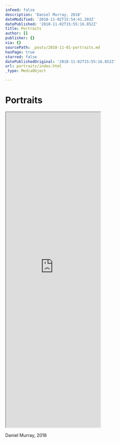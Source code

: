 ```yaml
---
inFeed: false
description: 'Daniel Murray, 2018'
dateModified: '2018-11-02T15:54:41.203Z'
datePublished: '2018-11-02T15:55:16.852Z'
title: Portraits
author: []
publisher: {}
via: {}
sourcePath: _posts/2018-11-01-portraits.md
hasPage: true
starred: false
datePublishedOriginal: '2018-11-02T15:55:16.852Z'
url: portraits/index.html
_type: MediaObject

---
```

# Portraits

<iframe src="https://the-grid.github.io/ed-userhtml/?g=eJy9mNtu2zgQhq-Tp2BZFNheyKzTQxJHFtDGKRbFLhrABYpeCbREW3QkUiWpeP1I-xz7YjvU2ae1g7ALAzbIGXG-GVL8TfovJl9vv_24v0OJydLg3G9-GI2D8zPfcJOyYEIF-rNQiq7RvVRGUW60TyobOGXMUHje5B77WfDHMY6kMEwYz6xzhlHdGmPD_jLEBrhBUUKVZmZcmLl3hRFphxE0Y2PcREFUGTRbo0kdvjdYJGMWW9t9wtOU5-iLTISWohoMhnvheWhq7AC_332cIM0iw6VAnheg0kbjGBmJTMJQlS6Sc7SWhUI5XTDrB4OkXDwgxdIx1madMp0wZjCyedXpRFpjlCg2H2NbAT0iJK-AlhXPQKrFoHggMRVZmQMQkbypImFiwQUbknL4QTlaWQwdKZ6bfqQlfaRVL0ZaRc-Mt_xZMLUeLDUOfFING9RFuxPxTsnOz31SrQl_JuM1KnHHeEajh4WShYi9SKZSjV7Gl_Zzk1EFcUa0MBJvT8enr5Mf_z0dNsTe6Yj5I-LxGK_kSqc8Zsqz64FCRmqIG4copVqDjw55Bo_aDAtY02d2NgOfZ4tnlI-KWLFVKGBCQiPDSEmtNbwIURJqA8bBMl9gRFNYoB9LV2RdbWK31tWrfFHpC-vIvkEneTZJD8M3mMCMQSaOEjL8gYZShFGhE5gQ3c_A2hBM0m1t64h3LR3h0C3hnKlFoUMoQ6glPMl6hJ9LGwIbmpa2lnCPpSO8cEu4hD2rX7cvtt2S1K0u-lvX0UV4sRFd_PM3-u3idY-g7eko3jmn2GbYjN-P_d5t7JQWivai_2HbbfS61UX_4Da6Zum8afUgptDtNf0tzFZvB3XpGApeSsr729G06ulImnbHcLXNQE9RNvxc1hX49kCrjb3l_A7WPuR1CUldFmslM3iH5DzUxczut1F_i_lujVaLpo2xQ9tj6m2DvZ3aJ6BAPgF12hWpWZGmzFiVqsxnbdlfPkEhAl_nVDy3EkbK1PDcsc6RYAj_MUo8mLgDGe4oiuuMniR0JLg4irwrMY6Rn6Z8JHh7FLnSIseY--WPBO9OwGmEyTnSIU0kwfvTsH4B0o5AkuDDUZhKvhzD7FdMElwexdkUMMdYJ0kpCa6OU9bi5prvoKqS4PooVKlkjom2tLMMAdvtm-Mwu9rlGu2JqgrYmzJR6WX9vamZ7Tm4OobmUnN7mhzRmZZpYdhNyuZm5F1fv8In_4ux9wgagToYmaGIwqkWliOcU9Ujj5glspcN9bOofviApOuExnKFO8Uvf8_-h2N9ezDeOdn_6sjVSAcvFLYP_fZCoTzm24sFe-f0L-V3dwM" height="1000" style=""></iframe>

Daniel Murray, 2018